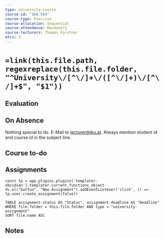 ```yaml
---
type: university-course
course-id: "366.564"
course-type: Exercise
course-allocation: Sequential
course-attendance: Mandatory
course-lecturers: Thomas Forstner
etcs: 3
---
```

# `=link(this.file.path, regexreplace(this.file.folder, "^University\/[^\/]+\/([^\/]+)\/[^\/]+$", "$1"))`

## Evaluation


## On Absence
Nothing special to do.
E-Mail to lecturer@jku.at.
Always mention student id and course id in the subject line.

## Course to-do


## Assignments

```dataviewjs
const tp = app.plugins.plugins['templater-obsidian'].templater.current_functions_object
dv.el("button", "New Assignment").addEventListener('click', () => tp.user.create_assignment(false))
```

```dataview
TABLE assignment-status AS "Status", assignment-deadline AS "Deadline"
WHERE file.folder = this.file.folder AND type = "university-assignment"
SORT file.name ASC
```

## Notes
